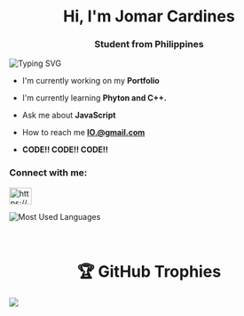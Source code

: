 
<h1 align="center">Hi, I'm Jomar Cardines</h1>
<h3 align="center">Student from Philippines</h3>












![Typing SVG](https://readme-typing-svg.demolab.com?font=Vcs+osd+mono&weight=900&duration=850&pause=850&color=359037&width=435&lines=IF+YOU+WANT+IT;WORK+FOR+IT)
- I'm currently working on my **Portfolio**

- I'm currently learning **Phyton and C++.**


- Ask me about **JavaScript**

- How to reach me **IO.@gmail.com**

- **CODE!! CODE!! CODE!!**
<h3 align="left">Connect with me:</h3>
<p align="left">
<a href="https://www.facebook.com/profile.php?id=100080866297698" target="blank"><img align="center" src="https://raw.githubusercontent.com/rahuldkjain/github-profile-readme-generator/master/src/images/icons/Social/facebook.svg" alt="https://www.facebook.com/profile.php?id=100079721212245" height="30" width="40" /></a>
</p>

![Most Used Languages](https://github-readme-stats.vercel.app/api/top-langs?username=hanzzakino&show_icons=true&locale=en&layout=compact&theme=github_dark&count_private=true&hide_border=true&hide=html,css,scss)

 <h1 align = "center"> 🏆 GitHub Trophies </h1>
 **![](https://github-profile-trophy.vercel.app/?username=whilmarbitoco&theme=radical&no-frame=false&no-bg=true&margin-w=4)**
